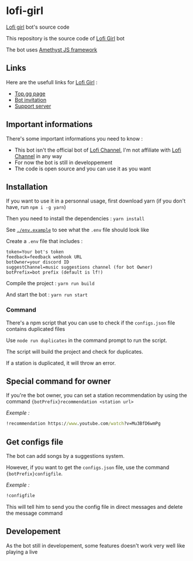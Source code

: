 
# lofi-girl

[Lofi girl](https://discord.com/oauth2/authorize?client_id=1037028318404419596&permissions=277028554752&scope=bot%20applications.commands) bot's source code

This repository is the source code of [Lofi Girl](https://discord.com/oauth2/authorize?client_id=1037028318404419596&permissions=277028554752&scope=bot%20applications.commands) bot

The bot uses [Amethyst JS framework](https://npmjs.com/package/amethystjs)

## Links

Here are the usefull links for [Lofi Girl](https://top.gg/bot/1037028318404419596) :

* [Top.gg page](https://top.gg/bot/1037028318404419596/)
* [Bot invitation](https://discord.com/oauth2/authorize?client_id=1037028318404419596&permissions=277028554752&scope=bot%20applications.commands)
* [Support server](https://discord.gg/fHyN5w84g6)

## Important informations

There's some important informations you need to know :

* This bot isn't the official bot of [Lofi Channel](https://youtube.com/c/LofiGirl), I'm not affiliate with [Lofi Channel](https://youtube.com/c/LofiGirl) in any way
* For now the bot is still in developpement
* The code is open source and you can use it as you want

## Installation

If you want to use it in a personnal usage, first download yarn (if you don't have, run `npm i -g yarn`)

Then you need to install the dependencies : `yarn install`

See [`./env.example`](./.env.example) to see what the `.env` file should look like

Create a `.env` file that includes :

```env
token=Your bot's token
feedback=feedback webhook URL
botOwner=your discord ID
suggestChannel=music suggestions channel (for bot Owner)
botPrefix=bot prefix (default is lf!)
```

Compile the project : `yarn run build`

And start the bot : `yarn run start`

### Command

There's a npm script that you can use to check if the `configs.json` file contains duplicated files

Use `node run duplicates` in the command prompt to run the script.

The script will build the project and check for duplicates.

If a station is duplicated, it will throw an error.

## Special command for owner

If you're the bot owner, you can set a station recommendation by using the command `{botPrefix}recommendation <station url>`

*Exemple :*

```cmd
!recommendation https://www.youtube.com/watch?v=Mu3BfD6wmPg
```

## Get configs file

The bot can add songs by a suggestions system.

However, if you want to get the `configs.json` file, use the command `{botPrefix}configfile`.

*Exemple :*

```cmd
!configfile
```

This will tell him to send you the config file in direct messages and delete the message command

## Developement

As the bot still in developement, some features doesn't work very well like playing a live
